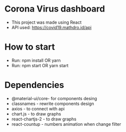 # Corona Virus dashboard

- This project was made using React
- API used: https://covid19.mathdro.id/api

# How to start

- Run: npm install OR yarn
- Run: npm start OR yarn start

# Dependencies

- @material-ui/core- for components desing
- classnames - rewrite components design
- axios - to connect with api
- chart.js - to draw graphs
- react-chartjs-2 - to draw graphs
- react-countup - numbers animation when change filter
